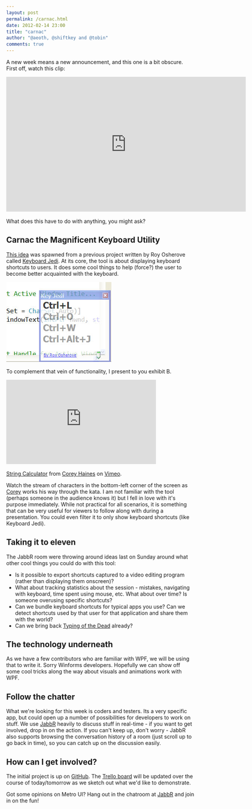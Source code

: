```yaml
--- 
layout: post
permalink: /carnac.html
date: 2012-02-14 23:00
title: "carnac"
author: "@aeoth, @shiftkey and @tobin"
comments: true
---
```



A new week means a new announcement, and this one is a bit obscure. First off, watch this clip:

<object width="640" height="360"><param name="movie" value="http://www.youtube.com/v/9m_dT0wsrGI&hl=en_US&feature=player_embedded&version=3"></param><param name="allowFullScreen" value="true"></param><param name="allowScriptAccess" value="always"></param><embed src="http://www.youtube.com/v/9m_dT0wsrGI&hl=en_US&feature=player_embedded&version=3" type="application/x-shockwave-flash" allowfullscreen="true" allowScriptAccess="always" width="640" height="360"></embed></object>

What does this have to do with anything, you might ask? 

## Carnac the Magnificent Keyboard Utility

[This idea](https://code52.uservoice.com/forums/143105-code-52/suggestions/2517787-keyboard-jedi-log-keyboard-shortcuts-per-applic) was spawned from a previous project written by Roy Osherove called [Keyboard Jedi](http://osherove.com/blog/2007/6/3/train-to-be-a-keyboard-master-with-keyboard-jedi.html). At its core, the tool is about displaying keyboard shortcuts to users. It does some cool things to help (force?) the user to become better acquainted with the keyboard.

![](/img/keyjedi.jpg)

To complement that vein of functionality, I present to you exhibit B.

<iframe src="http://player.vimeo.com/video/7961506?title=0&amp;byline=0&amp;portrait=0" width="400" height="225" frameborder="0" webkitAllowFullScreen mozallowfullscreen allowFullScreen></iframe><p><a href="http://vimeo.com/7961506">String Calculator</a> from <a href="http://vimeo.com/coreyhaines">Corey Haines</a> on <a href="http://vimeo.com">Vimeo</a>.</p>

Watch the stream of characters in the bottom-left corner of the screen as [Corey](http://twitter.com/coreyhaines) works his way through the kata. I am not familiar with the tool (perhaps someone in the audience knows it) but I fell in love with it's purpose immediately. While not practical for all scenarios, it is something that can be very useful for viewers to follow along with during a presentation. You could even filter it to only show keyboard shortcuts (like Keyboard Jedi).

## Taking it to eleven

The JabbR room were throwing around ideas last on Sunday around what other cool things you could do with this tool:

 * Is it possible to export shortcuts captured to a video editing program (rather than displaying them onscreen)?
 * What about tracking statistics about the session - mistakes, navigating with keyboard, time spent using mouse, etc. What about over time? Is someone overusing specific shortcuts?
 * Can we bundle keyboard shortcuts for typical apps you use? Can we detect shortcuts used by that user for that application and share them with the world?
 * Can we bring back [Typing of the Dead](http://en.wikipedia.org/wiki/The_Typing_of_the_Dead) already?
 
## The technology underneath

As we have a few contributors who are familiar with WPF, we will be using that to write it. Sorry Winforms developers. Hopefully we can show off some cool tricks along the way about visuals and animations work with WPF.

## Follow the chatter

What we're looking for this week is coders and testers. Its a very specific app, but could open up a number of possibilities for developers to work on stuff. We use [JabbR](http://jabbr.net/#/rooms/code52) heavily to discuss stuff in real-time - if you want to get involved, drop in on the action. If you can't keep up, don't worry - JabbR also supports browsing the conversation history of a room (just scroll up to go back in time), so you can catch up on the discussion easily.

## How can I get involved?

The initial project is up on [GitHub](http://github.com/Code52/carnac). The [Trello board](https://trello.com/board/carnac/4f38fe6ec2fe26391c4e7d34) will be updated over the course of today/tomorrow as we sketch out what we'd like to demonstrate.

Got some opinions on Metro UI?  Hang out in the chatroom at [JabbR](http://jabbr.net/#/rooms/code52) and join in on the fun!